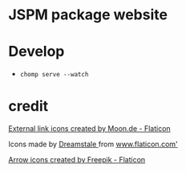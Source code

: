 # JSPM package website

# Develop
- `chomp serve --watch`

# credit

<a href="https://www.flaticon.com/free-icons/external-link" title="external link icons">External link icons created by Moon.de - Flaticon</a>

<div> Icons made by <a href="https://www.flaticon.com/authors/dreamstale" title="Dreamstale"> Dreamstale </a> from <a href="https://www.flaticon.com/" title="Flaticon">www.flaticon.com'</a></div>

<a href="https://www.flaticon.com/free-icons/arrow" title="arrow icons">Arrow icons created by Freepik - Flaticon</a>